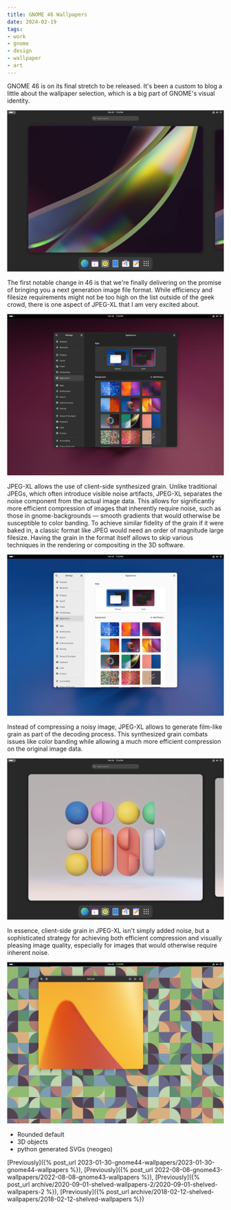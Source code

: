 ```yaml
---
title: GNOME 46 Wallpapers
date: 2024-02-19
tags:
- work
- gnome
- design
- wallpaper
- art
---
```


GNOME 46 is on its final stretch to be released. It's been a custom to blog a little about the wallpaper selection, which is a big part of GNOME's visual identity. 

![Wallpaper 1](wall-1.webp)

The first notable change in 46 is that we're finally delivering on the promise of bringing you a next generation image file format. While efficiency and filesize requirements might not be too high on the list outside of the geek crowd, there is one aspect of JPEG-XL that I am very excited about.

![Wallpaper 2](wall-2.webp)

JPEG-XL allows the use of client-side synthesized grain. Unlike traditional JPEGs, which often introduce visible noise artifacts, JPEG-XL separates the noise component from the actual image data. This allows for significantly more efficient compression of images that inherently require noise, such as those in gnome-backgrounds — smooth gradients that would otherwise be susceptible to color banding. To achieve similar fidelity of the grain if it were baked in, a classic format like JPEG would need an order of magnitude large filesize. Having the grain in the format itself allows to skip various techniques in the rendering or compositing in the 3D software.

![Wallpaper 3](wall-3.webp)

Instead of compressing a noisy image, JPEG-XL allows to generate film-like grain as part of the decoding process. This synthesized grain combats issues like color banding while allowing a much more efficient compression on the original image data.

![Wallpaper 4](wall-4.webp)

In essence, client-side grain in JPEG-XL isn't simply added noise, but a sophisticated strategy for achieving both efficient compression and visually pleasing image quality, especially for images that would otherwise require inherent noise.

![Wallpaper 5](wall-5.webp)

* Rounded default
* 3D objects
* python generated SVGs (neogeo)


[Previously]({% post_url 2023-01-30-gnome44-wallpapers/2023-01-30-gnome44-wallpapers %}),
[Previously]({% post_url 2022-08-08-gnome43-wallpapers/2022-08-08-gnome43-wallpapers %}),
[Previously]({% post_url  archive/2020-09-01-shelved-wallpapers-2/2020-09-01-shelved-wallpapers-2 %}),
[Previously]({% post_url  archive/2018-02-12-shelved-wallpapers/2018-02-12-shelved-wallpapers %})